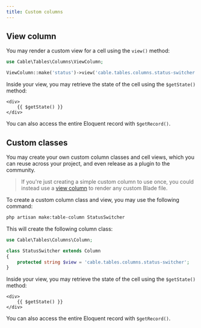 ```yaml
---
title: Custom columns
---
```


## View column

You may render a custom view for a cell using the `view()` method:

```php
use Cable\Tables\Columns\ViewColumn;

ViewColumn::make('status')->view('cable.tables.columns.status-switcher')
```

Inside your view, you may retrieve the state of the cell using the `$getState()` method:

```blade
<div>
    {{ $getState() }}
</div>
```

You can also access the entire Eloquent record with `$getRecord()`.

## Custom classes

You may create your own custom column classes and cell views, which you can reuse across your project, and even release as a plugin to the community.

> If you're just creating a simple custom column to use once, you could instead use a [view column](#view-column) to render any custom Blade file.

To create a custom column class and view, you may use the following command:

```bash
php artisan make:table-column StatusSwitcher
```

This will create the following column class:

```php
use Cable\Tables\Columns\Column;

class StatusSwitcher extends Column
{
    protected string $view = 'cable.tables.columns.status-switcher';
}
```

Inside your view, you may retrieve the state of the cell using the `$getState()` method:

```blade
<div>
    {{ $getState() }}
</div>
```

You can also access the entire Eloquent record with `$getRecord()`.
